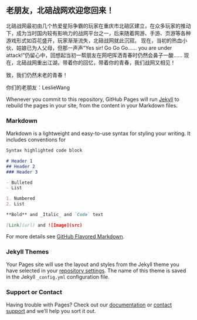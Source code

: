 ## 老朋友，北碚战网欢迎您回来！

北碚战网最初由几个热爱星际争霸的玩家在重庆市北碚区建立，在众多玩家的推动下，成为当时国内较有影响力的战网平台之一，后来随着网游、手游、页游等各种游戏形式如百花盛开，玩家渐渐流失，北碚战网就此沉寂。
现在，当初的热血小伙、姑娘已为人父母，但那一声声“Yes sir! Go Go Go…… you are under attack!”仍留心中，回想起当初一帮朋友在网吧挥洒青春时仍然会鼻子一酸……
现在，北碚战网重出江湖，带着你的回忆，带着你的青春，我们战网又相见！

致，我们仍然未老的青春！

你们的老朋友：LeslieWang

Whenever you commit to this repository, GitHub Pages will run [Jekyll](https://jekyllrb.com/) to rebuild the pages in your site, from the content in your Markdown files.

### Markdown

Markdown is a lightweight and easy-to-use syntax for styling your writing. It includes conventions for

```markdown
Syntax highlighted code block

# Header 1
## Header 2
### Header 3

- Bulleted
- List

1. Numbered
2. List

**Bold** and _Italic_ and `Code` text

[Link](url) and ![Image](src)
```

For more details see [GitHub Flavored Markdown](https://guides.github.com/features/mastering-markdown/).

### Jekyll Themes

Your Pages site will use the layout and styles from the Jekyll theme you have selected in your [repository settings](https://github.com/lesliewang895/battlenet.github.io/settings). The name of this theme is saved in the Jekyll `_config.yml` configuration file.

### Support or Contact

Having trouble with Pages? Check out our [documentation](https://help.github.com/categories/github-pages-basics/) or [contact support](https://github.com/contact) and we’ll help you sort it out.
